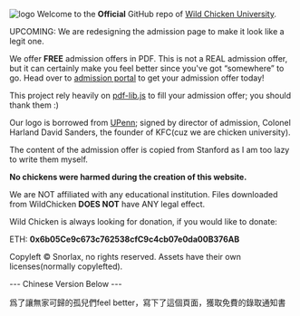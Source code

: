 ![logo](https://wcu.edu.pl/assets/Wild_Chicken.svg)
Welcome to the **Official** GitHub repo of [Wild Chicken University](https://wcu.edu.pl).

UPCOMING: We are redesigning the admission page to make it look like a legit one.

We offer **FREE** admission offers in PDF. This is not a REAL admission offer, but it can certainly make you feel better since you've got “somewhere” to go. Head over to [admission portal](https://admission.wcu.edu.pl) to get your admission offer today!

This project rely heavily on [pdf-lib.js](https://pdf-lib.js.org) to fill your admission offer; you should thank them :)

Our logo is borrowed from [UPenn](https://upenn.edu); signed by director of admission, Colonel Harland David Sanders, the founder of KFC(cuz we are chicken university).

The content of the admission offer is copied from Stanford as I am too lazy to write them myself.

**No chickens were harmed during the creation of this website.** 

We are NOT affiliated with any educational institution. Files downloaded from WildChicken **DOES NOT** have ANY legal effect. 

Wild Chicken is always looking for donation, if you would like to donate:

ETH: **0x6b05Ce9c673c762538cfC9c4cb07e0da00B376AB**

Copyleft © Snorlax, no rights reserved. Assets have their own licenses(normally copylefted).



--- Chinese Version Below ---

爲了讓無家可歸的孤兒們feel better，寫下了這個頁面，獲取免費的錄取通知書
